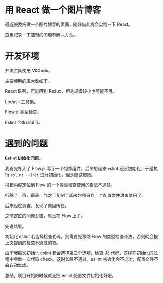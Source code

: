 # 用 React 做一个图片博客

最近被委托做一个图片博客的页面，刚好借此机会实践一下 React。

这里记录一下遇到的问题和解决方法。

# 开发环境

开发工具使用 VSCode。

主要使用的库大致如下。

React 系列，可能用到 Redux，但是规模较小也可能不用。

Lodash 工具集。

Flow.js 类型检查。

Eslint 检查错误用。

# 遇到的问题

**Eslint 初始化问题。**

我首先导入了 Flow.js 写了一个祖宗组件，后来想起来 eslint 还没初始化，于是执行 `eslint --init` 进行初始化，但是屡试屡败。

报错内容定位到 Flow 的一个类型检查使用的语法不通过。

折腾了一宿，最后一气之下复制了原来的项目的一个配置文件进来使用了。

后来经过调查，发现了原因所在。

之前定位的问题没错，就出在 Flow 上了。

先说结果。

初始化 eslint 若选择检查代码，则需要先移除 Flow 的类型检查语法，否则就会报上文提到的检查不通过的错。

由于我每次初始化 eslint 都会选择第三个选项，检查 JS 代码，这样在初始化的过程中会做一次代码 check，这时如果不通过，eslint 初始化会不成功，配置文件不会自动生成。

总结，项目开始的时候就先把 eslint 配置文件初始化好吧。
